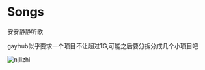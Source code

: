 # Songs

安安静静听歌

gayhub似乎要求一个项目不让超过1G,可能之后要分拆分成几个小项目吧

![njlizhi](https://github.com/app-AZ/njlizhi/blob/master/njlizhi.jpg)
